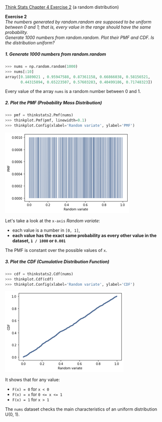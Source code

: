 [Think Stats Chapter 4 Exercise 2](http://greenteapress.com/thinkstats2/html/thinkstats2005.html#toc41) (a random distribution)

**Exercise 2**  
*The numbers generated by random.random are supposed to be uniform between 0 and 1; that is, every value in the range should have the same probability.*  
*Generate 1000 numbers from random.random. Plot their PMF and CDF. Is the distribution uniform?*

##### 1. Generate 1000 numbers from random.random
```python
>>> nums = np.random.random(1000)
>>> nums[:10]
array([0.1889021 , 0.95947588, 0.87361158, 0.66866038, 0.58156521,
       0.44315894, 0.65223507, 0.57603283, 0.40499186, 0.71748323])
```

Every value of the array ```nums``` is a random number between 0 and 1.

##### 2. Plot the PMF (Probability Mass Distribution)
```python
>>> pmf = thinkstats2.Pmf(nums)
>>> thinkplot.Pmf(pmf, linewidth=0.1)
>>> thinkplot.Config(xlabel='Random variate', ylabel='PMF')
```

![!](pmf_nums.png)

Let's take a look at the ```x-axis``` *Random variate*:
- each value is a number in ```[0, 1]```,
- **each value has the exact same probability as every other value in the dataset, ```1 / 1000``` or ```0.001```**  

The PMF is constant over the possible values of ```x```.

##### 3. Plot the CDF (Cumulative Distribution Function)

```python
>>> cdf = thinkstats2.Cdf(nums)
>>> thinkplot.Cdf(cdf)
>>> thinkplot.Config(xlabel='Random variate', ylabel='CDF')
```

![!](cdf_nums.png)

It shows that for any value:
- ```F(x) = 0``` for ```x < 0``` 
- ```F(x) = x``` for ```0 <= x <= 1```
- ```F(x) = 1``` for ```x > 1```

The ```nums``` dataset checks the main characteristics of an uniform distribution U(0, 1).